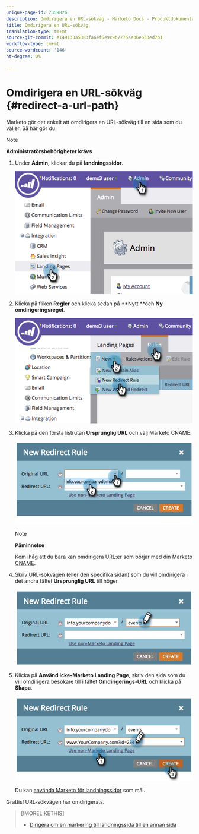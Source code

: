 ```yaml
---
unique-page-id: 2359826
description: Omdirigera en URL-sökväg - Marketo Docs - Produktdokumentation
title: Omdirigera en URL-sökväg
translation-type: tm+mt
source-git-commit: e149133a5383faaef5e9c9b7775ae36e633ed7b1
workflow-type: tm+mt
source-wordcount: '146'
ht-degree: 0%

---
```



# Omdirigera en URL-sökväg {#redirect-a-url-path}

Marketo gör det enkelt att omdirigera en URL-sökväg till en sida som du väljer. Så här gör du.

>[!NOTE]
>
>**Administratörsbehörigheter krävs**

1. Under **Admin,** klickar du på **landningssidor**.

   ![](assets/image2014-9-18-13-3a43-3a29.png)

1. Klicka på fliken **Regler** och klicka sedan på **Nytt **och **Ny omdirigeringsregel**.

   ![](assets/image2014-9-18-13-3a43-3a40.png)

1. Klicka på den första listrutan **Ursprunglig URL** och välj Marketo CNAME.

   ![](assets/image2014-9-18-13-3a43-3a49.png)

   >[!NOTE]
   >
   >**Påminnelse**
   >
   >
   >Kom ihåg att du bara kan omdirigera URL:er som börjar med din Marketo [CNAME](../../../../product-docs/demand-generation/landing-pages/landing-page-actions/customize-your-landing-page-urls-with-a-cname.md).

1. Skriv URL-sökvägen (eller den specifika sidan) som du vill omdirigera i det andra fältet **Ursprunglig URL** till höger.

   ![](assets/image2014-9-18-13-3a43-3a59.png)

1. Klicka på **Använd icke-Marketo Landing Page**, skriv den sida som du vill omdirigera besökare till i fältet **Omdirigerings-URL** och klicka på **Skapa**.

   ![](assets/image2014-9-18-13-3a44-3a7.png)

   Du kan [använda Marketo för landningssidor](https://docs.marketo.com/x/vAEk) som mål.

Grattis!  URL-sökvägen har omdirigerats.

>[!MORELIKETHIS]
>
>* [Dirigera om en markering till landningssida till en annan sida](../../../../product-docs/demand-generation/landing-pages/landing-page-actions/redirect-a-marketo-landing-page-to-another-page.md)

>



